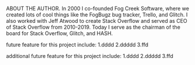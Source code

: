 
ABOUT THE AUTHOR.
In 2000 I co-founded Fog Creek Software, where we created lots of cool things like the FogBugz bug tracker, Trello, and Glitch. I also worked with Jeff Atwood to create Stack Overflow and served as CEO of Stack Overflow from 2010-2019. Today I serve as the chairman of the board for Stack Overflow, Glitch, and HASH.

future feature for this project include:
1.dddd
2.ddddd
3.ffd

additional future feature for this project include:
1.dddd
2.ddddd
3.ffd










